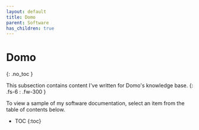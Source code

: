 ```yaml
---
layout: default
title: Domo
parent: Software
has_children: true
---
```


# Domo
{: .no_toc }

This subsection contains content I've written for Domo's knowledge base.
{: .fs-6 : .fw-300 }

To view a sample of my software documentation, select an item from the table of contents below.

- TOC
{:toc}
